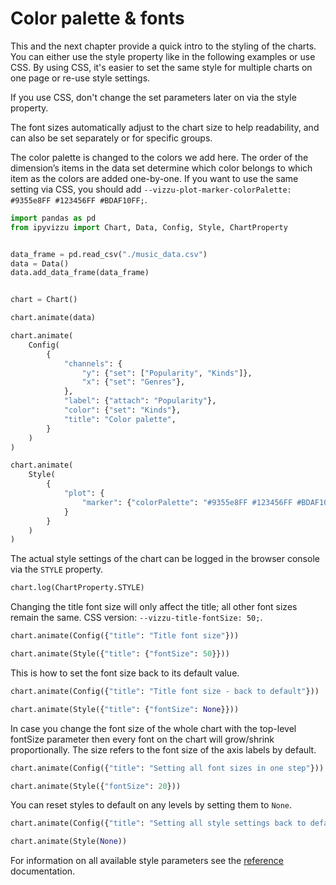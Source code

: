 # Color palette & fonts

This and the next chapter provide a quick intro to the styling of the charts.
You can either use the style property like in the following examples or use
CSS. By using CSS, it's easier to set the same style for multiple charts on one
page or re-use style settings.

If you use CSS, don't change the set parameters later on via the style
property.

The font sizes automatically adjust to the chart size to help readability, and
can also be set separately or for specific groups.

The color palette is changed to the colors we add here. The order of the
dimension’s items in the data set determine which color belongs to which item
as the colors are added one-by-one. If you want to use the same setting via
CSS, you should add
`--vizzu-plot-marker-colorPalette: #9355e8FF #123456FF #BDAF10FF;`.

```python
import pandas as pd
from ipyvizzu import Chart, Data, Config, Style, ChartProperty


data_frame = pd.read_csv("./music_data.csv")
data = Data()
data.add_data_frame(data_frame)


chart = Chart()

chart.animate(data)

chart.animate(
    Config(
        {
            "channels": {
                "y": {"set": ["Popularity", "Kinds"]},
                "x": {"set": "Genres"},
            },
            "label": {"attach": "Popularity"},
            "color": {"set": "Kinds"},
            "title": "Color palette",
        }
    )
)

chart.animate(
    Style(
        {
            "plot": {
                "marker": {"colorPalette": "#9355e8FF #123456FF #BDAF10FF"}
            }
        }
    )
)
```

<div id="tutorial_01"></div>

The actual style settings of the chart can be logged in the browser console via
the `STYLE` property.

```python
chart.log(ChartProperty.STYLE)
```

Changing the title font size will only affect the title; all other font sizes
remain the same. CSS version: `--vizzu-title-fontSize: 50;`.

```python
chart.animate(Config({"title": "Title font size"}))

chart.animate(Style({"title": {"fontSize": 50}}))
```

<div id="tutorial_02"></div>

This is how to set the font size back to its default value.

```python
chart.animate(Config({"title": "Title font size - back to default"}))

chart.animate(Style({"title": {"fontSize": None}}))
```

<div id="tutorial_03"></div>

In case you change the font size of the whole chart with the top-level fontSize
parameter then every font on the chart will grow/shrink proportionally. The
size refers to the font size of the axis labels by default.

```python
chart.animate(Config({"title": "Setting all font sizes in one step"}))

chart.animate(Style({"fontSize": 20}))
```

<div id="tutorial_04"></div>

You can reset styles to default on any levels by setting them to `None`.

```python
chart.animate(Config({"title": "Setting all style settings back to default"}))

chart.animate(Style(None))
```

<div id="tutorial_05"></div>

For information on all available style parameters see the
[reference](https://lib.vizzuhq.com/latest/reference/index.html) documentation.

<script src="./01_13_color_palette_fonts.js"></script>
